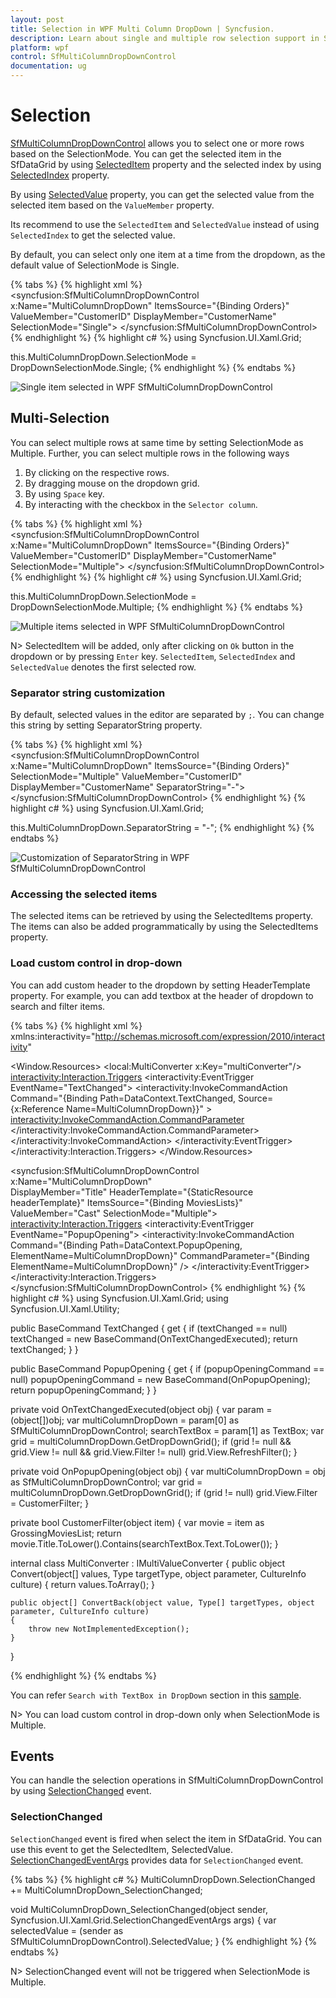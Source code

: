 ```yaml
---
layout: post
title: Selection in WPF Multi Column DropDown | Syncfusion.
description: Learn about single and multiple row selection support in Syncfusion WPF Multi Column DropDown and more details.
platform: wpf
control: SfMultiColumnDropDownControl
documentation: ug
---
```


# Selection

[SfMultiColumnDropDownControl](https://help.syncfusion.com/cr/cref_files/wpf/Syncfusion.SfGrid.WPF~Syncfusion.UI.Xaml.Grid.SfMultiColumnDropDownControl.html) allows you to select one or more rows based on the SelectionMode. You can get the selected item in the SfDataGrid by using [SelectedItem](http://help.syncfusion.com/cr/cref_files/wpf/Syncfusion.SfGrid.WPF~Syncfusion.UI.Xaml.Grid.SfMultiColumnDropDownControl~SelectedItem.html) property and the selected index by using [SelectedIndex](http://help.syncfusion.com/cr/cref_files/wpf/Syncfusion.SfGrid.WPF~Syncfusion.UI.Xaml.Grid.SfMultiColumnDropDownControl~SelectedIndex.html) property. 

By using [SelectedValue](http://help.syncfusion.com/cr/cref_files/wpf/Syncfusion.SfGrid.WPF~Syncfusion.UI.Xaml.Grid.SfMultiColumnDropDownControl~SelectedValue.html) property, you can get the selected value from the selected item based on the `ValueMember` property.

Its recommend to use the `SelectedItem` and `SelectedValue` instead of using `SelectedIndex` to get the selected value. 

By default, you can select only one item at a time from the dropdown, as the default value of SelectionMode is Single.

{% tabs %}
{% highlight xml %}
<syncfusion:SfMultiColumnDropDownControl x:Name="MultiColumnDropDown"
                         ItemsSource="{Binding Orders}"
						 ValueMember="CustomerID"
                         DisplayMember="CustomerName"
                         SelectionMode="Single">
</syncfusion:SfMultiColumnDropDownControl>
{% endhighlight %}
{% highlight c# %}
using Syncfusion.UI.Xaml.Grid;

this.MultiColumnDropDown.SelectionMode = DropDownSelectionMode.Single;
{% endhighlight %}
{% endtabs %}

![Single item selected in WPF SfMultiColumnDropDownControl](Selection_images/Selection_img1.png)

## Multi-Selection

You can select multiple rows at same time by setting SelectionMode as Multiple. Further, you can select multiple rows in the following ways

1. By clicking on the respective rows.
2. By dragging mouse on the dropdown grid.
3. By using `Space` key.
4. By interacting with the checkbox in the `Selector column`.

{% tabs %}
{% highlight xml %}
<syncfusion:SfMultiColumnDropDownControl x:Name="MultiColumnDropDown"
                         ItemsSource="{Binding Orders}"
						 ValueMember="CustomerID"
                         DisplayMember="CustomerName"
                         SelectionMode="Multiple">
</syncfusion:SfMultiColumnDropDownControl>
{% endhighlight %}
{% highlight c# %}
using Syncfusion.UI.Xaml.Grid;

this.MultiColumnDropDown.SelectionMode = DropDownSelectionMode.Multiple;
{% endhighlight %}
{% endtabs %}

![Multiple items selected in WPF SfMultiColumnDropDownControl](Selection_images/Selection_img2.png)

N> SelectedItem will be added, only after clicking on `Ok` button in the dropdown or by pressing `Enter` key. `SelectedItem`, `SelectedIndex` and `SelectedValue` denotes the first selected row.

### Separator string customization

By default, selected values in the editor are separated by `;`. You can change this string by setting SeparatorString property.

{% tabs %}
{% highlight xml %}
<syncfusion:SfMultiColumnDropDownControl x:Name="MultiColumnDropDown"
                         ItemsSource="{Binding Orders}"
                         SelectionMode="Multiple"
						 ValueMember="CustomerID"
                         DisplayMember="CustomerName"
                         SeparatorString="-">            
</syncfusion:SfMultiColumnDropDownControl>
{% endhighlight %}
{% highlight c# %}
using Syncfusion.UI.Xaml.Grid;

this.MultiColumnDropDown.SeparatorString = "-";
{% endhighlight %}
{% endtabs %}

![Customization of SeparatorString in WPF SfMultiColumnDropDownControl](Selection_images/Selection_img1.png)

### Accessing the selected items

The selected items can be retrieved by using the SelectedItems property. The items can also be added programmatically by using the SelectedItems property.

### Load custom control in drop-down

You can add custom header to the dropdown by setting HeaderTemplate property. For example, you can add textbox at the header of dropdown to search and filter items.

{% tabs %}
{% highlight xml %}
xmlns:interactivity="http://schemas.microsoft.com/expression/2010/interactivity"

<Window.Resources>
    <local:MultiConverter x:Key="multiConverter"/>
    <DataTemplate x:Key="headerTemplate">
        <Border BorderThickness="0,0,0,1" BorderBrush="Gray">
            <TextBox x:Name="searchTextBox" Margin="3" >
                <interactivity:Interaction.Triggers>
                    <interactivity:EventTrigger EventName="TextChanged">
                        <interactivity:InvokeCommandAction Command="{Binding Path=DataContext.TextChanged, Source={x:Reference Name=MultiColumnDropDown}}" >
                            <interactivity:InvokeCommandAction.CommandParameter>
                                <MultiBinding Converter="{StaticResource multiConverter}">
                                    <Binding Source="{x:Reference Name=MultiColumnDropDown}"/>
                                    <Binding RelativeSource="{RelativeSource Mode=FindAncestor, AncestorType=TextBox}"/>
                                </MultiBinding>
                            </interactivity:InvokeCommandAction.CommandParameter>
                        </interactivity:InvokeCommandAction>
                    </interactivity:EventTrigger>
                </interactivity:Interaction.Triggers>
            </TextBox>
        </Border>
    </DataTemplate>
</Window.Resources>
	
<syncfusion:SfMultiColumnDropDownControl x:Name="MultiColumnDropDown"                                        
                                         DisplayMember="Title"
                                         HeaderTemplate="{StaticResource headerTemplate}"
                                         ItemsSource="{Binding MoviesLists}" 
                                         ValueMember="Cast" 
                                         SelectionMode="Multiple">
    <interactivity:Interaction.Triggers>
        <interactivity:EventTrigger EventName="PopupOpening">
            <interactivity:InvokeCommandAction 
			        Command="{Binding Path=DataContext.PopupOpening, ElementName=MultiColumnDropDown}"
                    CommandParameter="{Binding ElementName=MultiColumnDropDown}" />
        </interactivity:EventTrigger>
    </interactivity:Interaction.Triggers>
</syncfusion:SfMultiColumnDropDownControl>
{% endhighlight %}
{% highlight c# %}
using Syncfusion.UI.Xaml.Grid;
using Syncfusion.UI.Xaml.Utility;

public BaseCommand TextChanged
{
    get
    {
        if (textChanged == null)
            textChanged = new BaseCommand(OnTextChangedExecuted);
        return textChanged;
    }
}

public BaseCommand PopupOpening
{
    get
    {
        if (popupOpeningCommand == null)
            popupOpeningCommand = new BaseCommand(OnPopupOpening);
        return popupOpeningCommand;
    }
}

private void OnTextChangedExecuted(object obj)
{
    var param = (object[])obj;
    var multiColumnDropDown = param[0] as SfMultiColumnDropDownControl;
    searchTextBox = param[1] as TextBox;
    var grid = multiColumnDropDown.GetDropDownGrid();
    if (grid != null && grid.View != null && grid.View.Filter != null)
        grid.View.RefreshFilter();
}

private void OnPopupOpening(object obj)
{
    var multiColumnDropDown = obj as SfMultiColumnDropDownControl;
    var grid = multiColumnDropDown.GetDropDownGrid();
    if (grid != null)
        grid.View.Filter = CustomerFilter;
}

private bool CustomerFilter(object item)
{
    var movie = item as GrossingMoviesList;
    return movie.Title.ToLower().Contains(searchTextBox.Text.ToLower());
}

internal class MultiConverter : IMultiValueConverter
{
    public object Convert(object[] values, Type targetType, object parameter, CultureInfo culture)
    {
        return values.ToArray();
    }

    public object[] ConvertBack(object value, Type[] targetTypes, object parameter, CultureInfo culture)
    {
        throw new NotImplementedException();
    }
}
	
{% endhighlight %}
{% endtabs %}

You can refer `Search with TextBox in DropDown` section in this [sample](https://github.com/syncfusion/wpf-demos/tree/master/MultiColumn%20Dropdown/MultiColumnDropDownDemo/CS).

N> You can load custom control in drop-down only when SelectionMode is Multiple.

## Events

You can handle the selection operations in SfMultiColumnDropDownControl by using [SelectionChanged](http://help.syncfusion.com/cr/cref_files/wpf/Syncfusion.SfGrid.WPF~Syncfusion.UI.Xaml.Grid.SfMultiColumnDropDownControl~SelectionChanged_EV.html) event.

### SelectionChanged

`SelectionChanged` event is fired when select the item in SfDataGrid. You can use this event to get the SelectedItem, SelectedValue. [SelectionChangedEventArgs](http://help.syncfusion.com/cr/cref_files/wpf/Syncfusion.SfGrid.WPF~Syncfusion.UI.Xaml.Grid.SelectionChangedEventArgs.html) provides data for `SelectionChanged` event.

{% tabs %}
{% highlight c# %}
MultiColumnDropDown.SelectionChanged += MultiColumnDropDown_SelectionChanged;

void MultiColumnDropDown_SelectionChanged(object sender, Syncfusion.UI.Xaml.Grid.SelectionChangedEventArgs args)
{
     var selectedValue = (sender as SfMultiColumnDropDownControl).SelectedValue;
}
{% endhighlight %}
{% endtabs %}

N> SelectionChanged event will not be triggered when SelectionMode is Multiple.